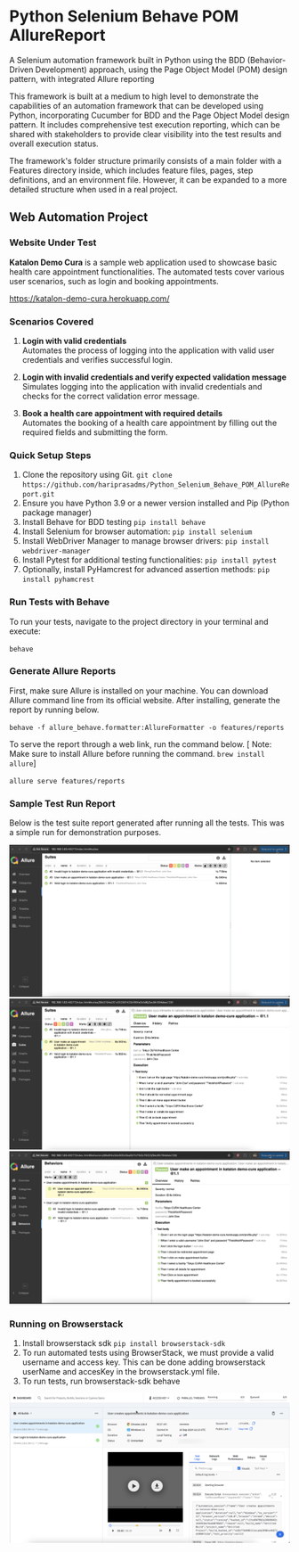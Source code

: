 # Python Selenium Behave POM AllureReport
A Selenium automation framework built in Python using the BDD (Behavior-Driven Development) approach, using the Page Object Model (POM) design pattern, with integrated Allure reporting

This framework is built at a medium to high level to demonstrate the capabilities of an automation framework that can be developed using Python, incorporating Cucumber for BDD and the Page Object Model design pattern. It includes comprehensive test execution reporting, which can be shared with stakeholders to provide clear visibility into the test results and overall execution status.

The framework's folder structure primarily consists of a main folder with a Features directory inside, which includes feature files, pages, step definitions, and an environment file. However, it can be expanded to a more detailed structure when used in a real project.

## Web Automation Project

### Website Under Test

**Katalon Demo Cura** is a sample web application used to showcase basic health care appointment functionalities. The automated tests cover various user scenarios, such as login and booking appointments.

https://katalon-demo-cura.herokuapp.com/

### Scenarios Covered

1. **Login with valid credentials**  
   Automates the process of logging into the application with valid user credentials and verifies successful login.

2. **Login with invalid credentials and verify expected validation message**  
   Simulates logging into the application with invalid credentials and checks for the correct validation error message.

3. **Book a health care appointment with required details**  
   Automates the booking of a health care appointment by filling out the required fields and submitting the form.

### Quick Setup Steps

1. Clone the repository using Git.
`git clone https://github.com/hariprasadms/Python_Selenium_Behave_POM_AllureReport.git`
2. Ensure you have Python 3.9 or a newer version installed and 	Pip (Python package manager)
3. Install Behave for BDD testing
`pip install behave`
4. Install Selenium for browser automation: 
`pip install selenium`
5. Install WebDriver Manager to manage browser drivers:
`pip install webdriver-manager`
6. Install Pytest for additional testing functionalities:
`pip install pytest`
7. Optionally, install PyHamcrest for advanced assertion methods:
`pip install pyhamcrest`

### Run Tests with Behave

To run your tests, navigate to the project directory in your terminal and execute:

`behave`

### Generate Allure Reports

First, make sure Allure is installed on your machine. You can download Allure command line from its official website.
After installing, generate the report by running below.

`behave -f allure_behave.formatter:AllureFormatter -o features/reports`

To serve the report through a web link, run the command below. 
[ Note: Make sure to install Allure before running the command.
`brew install allure`]

`allure serve features/reports`

### Sample Test Run Report

Below is the test suite report generated after running all the tests. This was a simple run for demonstration purposes.

![img.png](img.png)
![img_1.png](img_1.png)
![img_2.png](img_2.png)

### Running on Browserstack 

1. Install browserstack sdk  `pip install browserstack-sdk`
2. To run automated tests using BrowserStack, we must provide a valid username and access key. This can be done adding browserstack userName and accesKey in the browserstack.yml file.
3. To run tests, run browserstack-sdk behave

![img_3.png](img_3.png)